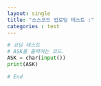 ```yaml
---
layout: single
title: "소스코드 업로딩 테스트 :"
categories : test
---
```


```python
# 코딩 테스트
# ASK를 출력하는 코드.
ASK = char(input())
print(ASK)

# End
```
